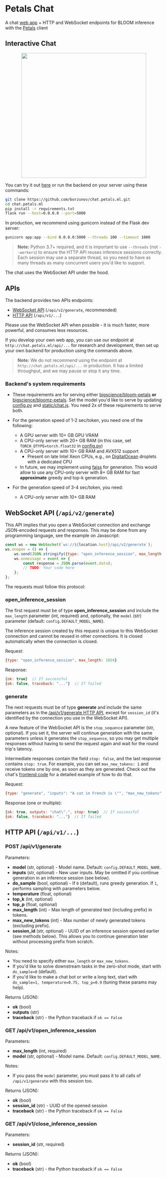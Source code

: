 # Petals Chat

A chat [web app](http://chat.petals.ml) + HTTP and WebSocket endpoints for BLOOM inference with the [Petals](https://petals.ml) client

## Interactive Chat

<div align="center">
<img src="https://i.imgur.com/p2nwiho.png" width="400px">
</div>

You can try it out [here](http://chat.petals.ml) or run the backend on your server using these commands:

```bash
git clone https://github.com/borzunov/chat.petals.ml.git
cd chat.petals.ml
pip install -r requirements.txt
flask run --host=0.0.0.0 --port=5000
```

In production, we recommend using gunicorn instead of the Flask dev server:

```bash
gunicorn app:app --bind 0.0.0.0:5000 --threads 100 --timeout 1000
```

> **Note:** Python 3.7+ required, and it is important to use `--threads` (not `--workers`) to ensure the HTTP API reuses inference sessions correctly.
Each session may use a separate thread, so you need to have as many threads as many concurrent users you'd like to support.

The chat uses the WebSocket API under the hood.

## APIs

The backend provides two APIs endpoints:

- [WebSocket API](#websocket-api-apiv2generate) (`/api/v2/generate`, recommended)
- [HTTP API](#http-api-apiv1) (`/api/v1/...`)

Please use the WebSocket API when possible - it is much faster, more powerful, and consumes less resources.

If you develop your own web app, you can use our endpoint at `http://chat.petals.ml/api/...` for research and development, then set up your own backend for production using the commands above.

> **Note:** We do not recommend using the endpoint at `http://chat.petals.ml/api/...` in production. It has a limited throughput, and we may pause or stop it any time.

### Backend's system requirements

- These requirements are for serving either [bigscience/bloom-petals](https://huggingface.co/bigscience/bloom-petals) **or**
  [bigscience/bloomz-petals](https://huggingface.co/bigscience/bloom-petals).
  Set the model you'd like to serve by updating [config.py](config.py) and [static/chat.js](static/chat.js).
  You need 2x of these requirements to serve both.

- For the generation speed of 1-2 sec/token, you need one of the following:
    - A GPU server with 10+ GB GPU VRAM
    - A CPU-only server with 20+ GB RAM (in this case, set `TORCH_DTYPE=torch.float32` in [config.py](config.py))
    - A CPU-only server with 10+ GB RAM and AVX512 support
        - Present on late Intel Xeon CPUs, e.g., on [DigitalOcean](https://digitalocean.com) droplets with a dedicated CPU
    - In future, we may implement using [faiss](https://github.com/facebookresearch/faiss) for generation.
        This would allow to use any CPU-only server with 8+ GB RAM for fast **approximate** greedy and top-k generation.

- For the generation speed of 3-4 sec/token, you need:
    - A CPU-only server with 10+ GB RAM

## WebSocket API (`/api/v2/generate`)

This API implies that you open a WebSocket connection and exchange JSON-encoded requests and responses.
This may be done from any programming language, see the example on Javascript:

```javascript
const ws = new WebSocket(`ws://${location.host}/api/v2/generate`);
ws.onopen = () => {
    ws.send(JSON.stringify({type: "open_inference_session", max_length: 1024}));
    ws.onmessage = event => {
        const response = JSON.parse(event.data);
        // TODO: Your code here
    };
};
```

The requests must follow this protocol:

### open_inference_session

The first request must be of type **open_inference_session** and include the `max_length` parameter (int, required)
and, optionally, the `model` (str) parameter (default: `config.DEFAULT_MODEL_NAME`).

The inference session created by this request is unique to this WebSocket connection and cannot be reused in other connections.
It is closed automatically when the connection is closed.

Request:

```javascript
{type: "open_inference_session", max_length: 1024}
```

Response:

```javascript
{ok: true}  // If successful
{ok: false, traceback: "..."}  // If failed
```

### generate

The next requests must be of type **generate** and include the same parameters as in the [/api/v1/generate HTTP API](#post-apiv1generate), except for `session_id` (it's identified by the connection you use in the WebSocket API).

A new feature of the WebSocket API is the `stop_sequence` parameter (str, optional). If you set it, the server will continue generation with the same parameters unless it generates the `stop_sequence`, so you may get multiple responses without having to send the request again and wait for the round trip's latency.

Intermediate responses contain the field `stop: false`, and the last response contains `stop: true`. For example, you can set `max_new_tokens: 1` and receive tokens one by one, as soon as they are generated. Check out the chat's [frontend code](static/chat.js) for a detailed example of how to do that.

Request:

```javascript
{type: "generate", "inputs": "A cat in French is \"", "max_new_tokens": 3}
```

Response (one or multiple):

```javascript
{ok: true, outputs: "chat\".", stop: true}  // If successful
{ok: false, traceback: "..."}  // If failed
```

## HTTP API (`/api/v1/...`)

### POST /api/v1/generate

Parameters:

- **model** (str, optional) - Model name. Default: `config.DEFAULT_MODEL_NAME`.
- **inputs** (str, optional) - New user inputs. May be omitted if you continue generation in an inference session (see below).
- **do_sample** (bool, optional) - If `0` (default), runs greedy generation. If `1`, performs sampling with parameters below.
- **temperature** (float, optional)
- **top_k** (int, optional)
- **top_p** (float, optional)
- **max_length** (int) - Max length of generated text (including prefix) in tokens.
- **max_new_tokens** (int) - Max number of newly generated tokens (excluding prefix).
- **session_id** (str, optional) - UUID of an inference session opened earlier (see methods below). This allows you to continue generation later without processing prefix from scratch.

Notes:

- You need to specify either `max_length` or `max_new_tokens`.
- If you'd like to solve downstream tasks in the zero-shot mode, start with `do_sample=0` (default).
- If you'd like to make a chat bot or write a long text, start with `do_sample=1, temperature=0.75, top_p=0.9` (tuning these params may help).

Returns (JSON):

- **ok** (bool)
- **outputs** (str)
- **traceback** (str) - the Python traceback if `ok == False`

### GET /api/v1/open_inference_session

Parameters:

- **max_length** (int, required)
- **model** (str, optional) - Model name. Default: `config.DEFAULT_MODEL_NAME`.

Notes:

- If you pass the `model` parameter, you must pass it to all calls of `/api/v1/generate` with this session too.

Returns (JSON):

- **ok** (bool)
- **session_id** (str) - UUID of the opened session
- **traceback** (str) - the Python traceback if `ok == False`

### GET /api/v1/close_inference_session

Parameters:

- **session_id** (str, required)

Returns (JSON):

- **ok** (bool)
- **traceback** (str) - the Python traceback if `ok == False`
